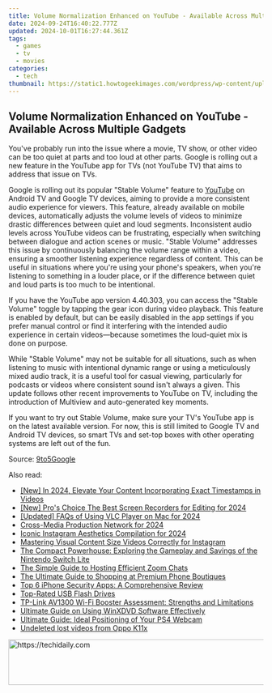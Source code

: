 ```yaml
---
title: Volume Normalization Enhanced on YouTube - Available Across Multiple Gadgets
date: 2024-09-24T16:40:22.777Z
updated: 2024-10-01T16:27:44.361Z
tags:
  - games
  - tv
  - movies
categories:
  - tech
thumbnail: https://static1.howtogeekimages.com/wordpress/wp-content/uploads/2024/03/53468347694_028056b82a_o.jpg
---
```


## Volume Normalization Enhanced on YouTube - Available Across Multiple Gadgets

You've probably run into the issue where a movie, TV show, or other video can be too quiet at parts and too loud at other parts. Google is rolling out a new feature in the YouTube app for TVs (not YouTube TV) that aims to address that issue on TVs.

 Google is rolling out its popular "Stable Volume" feature to [YouTube](https://android-location.techidaily.com/in-2024-3-effective-methods-to-fake-gps-location-on-android-for-your-oppo-reno-9a-drfone-by-drfone-virtual/) on Android TV and Google TV devices, aiming to provide a more consistent audio experience for viewers. This feature, already available on mobile devices, automatically adjusts the volume levels of videos to minimize drastic differences between quiet and loud segments. Inconsistent audio levels across YouTube videos can be frustrating, especially when switching between dialogue and action scenes or music. "Stable Volume" addresses this issue by continuously balancing the volume range within a video, ensuring a smoother listening experience regardless of content. This can be useful in situations where you're using your phone's speakers, when you're listening to something in a louder place, or if the difference between quiet and loud parts is too much to be intentional.

 If you have the YouTube app version 4.40.303, you can access the "Stable Volume" toggle by tapping the gear icon during video playback. This feature is enabled by default, but can be easily disabled in the app settings if you prefer manual control or find it interfering with the intended audio experience in certain videos—because sometimes the loud-quiet mix is done on purpose.

 While "Stable Volume" may not be suitable for all situations, such as when listening to music with intentional dynamic range or using a meticulously mixed audio track, it is a useful tool for casual viewing, particularly for podcasts or videos where consistent sound isn't always a given. This update follows other recent improvements to YouTube on TV, including the introduction of Multiview and auto-generated key moments.

 If you want to try out Stable Volume, make sure your TV's YouTube app is on the latest available version. For now, this is still limited to Google TV and Android TV devices, so smart TVs and set-top boxes with other operating systems are left out of the fun.

 Source: [9to5Google](https://9to5google.com/2024/06/24/youtube-stable-volume-android-tv/)

<ins class="adsbygoogle"
     style="display:block"
     data-ad-format="autorelaxed"
     data-ad-client="ca-pub-7571918770474297"
     data-ad-slot="1223367746"></ins>

<ins class="adsbygoogle"
     style="display:block"
     data-ad-client="ca-pub-7571918770474297"
     data-ad-slot="8358498916"
     data-ad-format="auto"
     data-full-width-responsive="true"></ins>

<span class="atpl-alsoreadstyle">Also read:</span>
<div><ul>
<li><a href="https://facebook-video-footage.techidaily.com/new-in-2024-elevate-your-content-incorporating-exact-timestamps-in-videos/"><u>[New] In 2024, Elevate Your Content Incorporating Exact Timestamps in Videos</u></a></li>
<li><a href="https://screen-sharing-recording.techidaily.com/new-pros-choice-the-best-screen-recorders-for-editing-for-2024/"><u>[New] Pro's Choice The Best Screen Recorders for Editing for 2024</u></a></li>
<li><a href="https://fox-helps.techidaily.com/updated-faqs-of-using-vlc-player-on-mac-for-2024/"><u>[Updated] FAQs of Using VLC Player on Mac for 2024</u></a></li>
<li><a href="https://vp-tips.techidaily.com/cross-media-production-network-for-2024/"><u>Cross-Media Production Network for 2024</u></a></li>
<li><a href="https://instagram-video-recordings.techidaily.com/iconic-instagram-aesthetics-compilation-for-2024/"><u>Iconic Instagram Aesthetics Compilation for 2024</u></a></li>
<li><a href="https://instagram-clips.techidaily.com/mastering-visual-content-size-videos-correctly-for-instagram/"><u>Mastering Visual Content Size Videos Correctly for Instagram</u></a></li>
<li><a href="https://buynow-tips.techidaily.com/the-compact-powerhouse-exploring-the-gameplay-and-savings-of-the-nintendo-switch-lite/"><u>The Compact Powerhouse: Exploring the Gameplay and Savings of the Nintendo Switch Lite</u></a></li>
<li><a href="https://extra-resources.techidaily.com/the-simple-guide-to-hosting-efficient-zoom-chats/"><u>The Simple Guide to Hosting Efficient Zoom Chats</u></a></li>
<li><a href="https://buynow-tips.techidaily.com/the-ultimate-guide-to-shopping-at-premium-phone-boutiques/"><u>The Ultimate Guide to Shopping at Premium Phone Boutiques</u></a></li>
<li><a href="https://buynow-tips.techidaily.com/top-6-iphone-security-apps-a-comprehensive-review/"><u>Top 6 iPhone Security Apps: A Comprehensive Review</u></a></li>
<li><a href="https://buynow-tips.techidaily.com/top-rated-usb-flash-drives/"><u>Top-Rated USB Flash Drives</u></a></li>
<li><a href="https://buynow-tips.techidaily.com/tp-link-av1300-wi-fi-booster-assessment-strengths-and-limitations/"><u>TP-Link AV1300 Wi-Fi Booster Assessment: Strengths and Limitations</u></a></li>
<li><a href="https://blog-min.techidaily.com/ultimate-guide-on-using-winxdvd-software-effectively/"><u>Ultimate Guide on Using WinXDVD Software Effectively</u></a></li>
<li><a href="https://buynow-tips.techidaily.com/ultimate-guide-ideal-positioning-of-your-ps4-webcam/"><u>Ultimate Guide: Ideal Positioning of Your PS4 Webcam</u></a></li>
<li><a href="https://techidaily.com/undeleted-lost-videos-from-oppo-k11x-by-fonelab-android-recover-video/"><u>Undeleted lost videos from Oppo K11x</u></a></li>
</ul></div>

<!-- affiliate ads begin -->
<a href="https://ephamedtechinc.pxf.io/c/5597632/2136627/26400" target="_top" id="2136627">
  <img src="//a.impactradius-go.com/display-ad/26400-2136627" border="0" alt="https://techidaily.com" width="728" height="90"/>
</a>
<img height="0" width="0" src="https://ephamedtechinc.pxf.io/i/5597632/2136627/26400" style="position:absolute;visibility:hidden;" border="0" />
<!-- affiliate ads end -->

